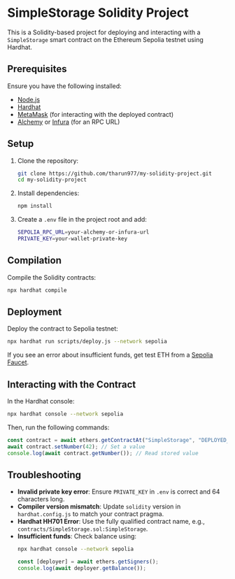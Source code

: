 # SimpleStorage Solidity Project

This is a Solidity-based project for deploying and interacting with a `SimpleStorage` smart contract on the Ethereum Sepolia testnet using Hardhat.

## Prerequisites

Ensure you have the following installed:
- [Node.js](https://nodejs.org/)
- [Hardhat](https://hardhat.org/)
- [MetaMask](https://metamask.io/) (for interacting with the deployed contract)
- [Alchemy](https://www.alchemy.com/) or [Infura](https://www.infura.io/) (for an RPC URL)

## Setup

1. Clone the repository:
   ```sh
   git clone https://github.com/tharun977/my-solidity-project.git
   cd my-solidity-project
   ```
2. Install dependencies:
   ```sh
   npm install
   ```
3. Create a `.env` file in the project root and add:
   ```sh
   SEPOLIA_RPC_URL=your-alchemy-or-infura-url
   PRIVATE_KEY=your-wallet-private-key
   ```

## Compilation

Compile the Solidity contracts:
```sh
npx hardhat compile
```

## Deployment

Deploy the contract to Sepolia testnet:
```sh
npx hardhat run scripts/deploy.js --network sepolia
```

If you see an error about insufficient funds, get test ETH from a [Sepolia Faucet](https://www.alchemy.com/faucets/ethereum-sepolia).

## Interacting with the Contract

In the Hardhat console:
```sh
npx hardhat console --network sepolia
```
Then, run the following commands:
```javascript
const contract = await ethers.getContractAt("SimpleStorage", "DEPLOYED_CONTRACT_ADDRESS");
await contract.setNumber(42); // Set a value
console.log(await contract.getNumber()); // Read stored value
```

## Troubleshooting

- **Invalid private key error**: Ensure `PRIVATE_KEY` in `.env` is correct and 64 characters long.
- **Compiler version mismatch**: Update `solidity` version in `hardhat.config.js` to match your contract pragma.
- **Hardhat HH701 Error**: Use the fully qualified contract name, e.g., `contracts/SimpleStorage.sol:SimpleStorage`.
- **Insufficient funds**: Check balance using:
  ```sh
  npx hardhat console --network sepolia
  ```
  ```javascript
  const [deployer] = await ethers.getSigners();
  console.log(await deployer.getBalance());
  ```
